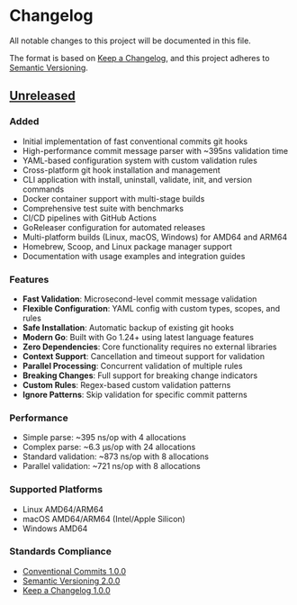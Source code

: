 # Changelog

All notable changes to this project will be documented in this file.

The format is based on [Keep a Changelog](https://keepachangelog.com/en/1.0.0/),
and this project adheres to [Semantic Versioning](https://semver.org/spec/v2.0.0.html).

## [Unreleased]

### Added
- Initial implementation of fast conventional commits git hooks
- High-performance commit message parser with ~395ns validation time
- YAML-based configuration system with custom validation rules
- Cross-platform git hook installation and management
- CLI application with install, uninstall, validate, init, and version commands
- Docker container support with multi-stage builds
- Comprehensive test suite with benchmarks
- CI/CD pipelines with GitHub Actions
- GoReleaser configuration for automated releases
- Multi-platform builds (Linux, macOS, Windows) for AMD64 and ARM64
- Homebrew, Scoop, and Linux package manager support
- Documentation with usage examples and integration guides

### Features
- **Fast Validation**: Microsecond-level commit message validation
- **Flexible Configuration**: YAML config with custom types, scopes, and rules
- **Safe Installation**: Automatic backup of existing git hooks
- **Modern Go**: Built with Go 1.24+ using latest language features
- **Zero Dependencies**: Core functionality requires no external libraries
- **Context Support**: Cancellation and timeout support for validation
- **Parallel Processing**: Concurrent validation of multiple rules
- **Breaking Changes**: Full support for breaking change indicators
- **Custom Rules**: Regex-based custom validation patterns
- **Ignore Patterns**: Skip validation for specific commit patterns

### Performance
- Simple parse: ~395 ns/op with 4 allocations
- Complex parse: ~6.3 μs/op with 24 allocations
- Standard validation: ~873 ns/op with 8 allocations
- Parallel validation: ~721 ns/op with 8 allocations

### Supported Platforms
- Linux AMD64/ARM64
- macOS AMD64/ARM64 (Intel/Apple Silicon)
- Windows AMD64

### Standards Compliance
- [Conventional Commits 1.0.0](https://www.conventionalcommits.org/)
- [Semantic Versioning 2.0.0](https://semver.org/)
- [Keep a Changelog 1.0.0](https://keepachangelog.com/)

[Unreleased]: https://github.com/greenstevester/fast-cc-git-hooks/compare/v0.0.0...HEAD